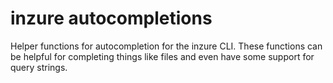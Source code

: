 # inzure autocompletions

Helper functions for autocompletion for the inzure CLI. These functions can be helpful for completing things like files and even have some support for query strings.
